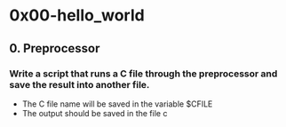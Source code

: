# 0x00-hello_world

## 0. Preprocessor
### Write a script that runs a C file through the preprocessor and save the result into another file.
* The C file name will be saved in the variable $CFILE
* The output should be saved in the file c
